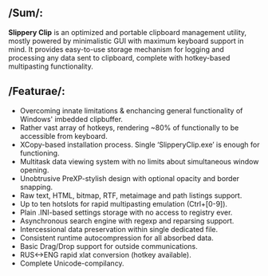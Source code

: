 ## /Sum/:
**Slippery Clip** is an optimized and portable clipboard management utility, mostly powered by minimalistic GUI with maximum keyboard support in mind. It provides easy-to-use storage mechanism for logging and processing any data sent to clipboard, complete with hotkey-based multipasting functionality.

## /Featurae/:
- Overcoming innate limitations & enchancing general functionality of Windows' imbedded clipbuffer.  
- Rather vast array of hotkeys, rendering ~80% of functionally to be accessible from keyboard.  
- XCopy-based installation process. Single ‘SlipperyClip.exe’ is enough for functioning.  
- Multitask data viewing system with no limits about simultaneous window opening.  
- Unobtrusive PreXP-stylish design with optional opacity and border snapping.  
- Raw text, HTML, bitmap, RTF, metaimage and path listings support.  
- Up to ten hotslots for rapid multipasting emulation (Ctrl+[0-9]).  
- Plain .INI-based settings storage with no access to registry ever.  
- Asynchronous search engine with regexp and reparsing support.  
- Intercessional data preservation within single dedicated file.  
- Consistent runtime autocompression for all absorbed data.  
- Basic Drag/Drop support for outside communications.  
- RUS<->ENG rapid xlat conversion (hotkey available).  
- Complete Unicode-compilancy.  
